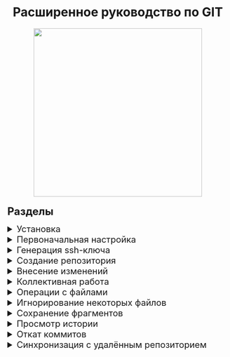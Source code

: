 <h1 align="center">
Расширенное руководство по GIT
<br>
<image 
src="./images/git-logo.png" 
style="margin-top: 20px; width: 40vw;"
>
</h1>
    
<b style="font-size: 24px;">Разделы</b>

<details> 
<summary style="font-size: 20px;">Установка</summary>

*Установка Git на компьютер*

<blockquote style="margin: 0; padding: 5px">
    <h3>Установка Git на Windows</h3>
    <ol>
        <li>Перейдите на официальный сайт Git по ссылке https://git-scm.com/</li>
        <li>Нажмите на кнопку "Downloads".</li>
        <li>Запустите загруженный файл и следуйте инструкциям установщика</li>
        <li>После установки, откройте командную строку и введите команду <code>git --version</code>, чтобы проверить, что Git установлен</li>
    </ol>
</blockquote>

<blockquote style="margin: 0; padding: 5px">
    <h3>Установка Git на Mac</h3>
    <ol>
        <li>Откройте терминал</li>
        <li>Установите Homebrew, если он еще не установлен, введя в терминале команду <code>/bin/bash -c "$(curl -fsSL https://raw.githubusercontent.com/Homebrew/install/master/install.sh)"</code></li>
        <li>Установите Git, введя в терминале команду <code>brew install git</code></li>
        <li>После установки, откройте терминал и введите команду <code>git --version</code>, чтобы проверить, что Git установлен</li>
    </ol>
</blockquote>

</details>

<details> 
<summary style="font-size: 20px;">Первоначальная настройка</summary>

*Настройка информации о пользователе для всех локальных репозиториев*

<blockquote style="margin: 0; padding: 5px">Устанавливает имя, которое будет отображаться в поле автора у выполняемых вами коммитов</blockquote>

    git config --global user.name "[имя]"

<blockquote style="margin: 0; padding: 5px">Устанавливает адрес электронной почты, который будет отображаться в информации о выполняемых вами коммитах</blockquote>

    git config --global user.email "[адрес электронной почты]"
    
</details>

<details> 
<summary style="font-size: 20px;">Генерация ssh-ключа</summary>

*Генерация ssh-ключа для использования на Github(или подобных сервисах)*

<blockquote style="margin: 0; padding: 5px">
    <h3>На Windows</h3>
    <ol>
        <li>Откройте Git Bash</li>
        <li>Введите команду <code>ssh-keygen -t rsa -b 4096 -C "your_email@example.com"</code>. Эта команда создаст новый SSH-ключ с указанным email-адресом</li>
        <li>Нажмите Enter, чтобы сохранить ключ в файл по умолчанию. Обычно это C:\Users\your_username\.ssh\id_rsa</li>
        <li>Введите парольную фразу, если хотите добавить дополнительный уровень безопасности и нажмите Enter. Это необязательно, но рекомендуется</li>
        <li>Добавьте ключ в ssh-agent с помощью команды <code>eval "$(ssh-agent -s)"</code> и <code>ssh-add ~/.ssh/id_rsa</code>. Это позволит использовать ключ без необходимости вводить парольную фразу каждый раз</li>
        <li>Скопируйте содержимое файла id_rsa.pub в буфер обмена. Вы можете сделать это с помощью команды <code>clip < ~/.ssh/id_rsa.pub</code></li>
        <li>Откройте GitHub(или другой подобный сервис) и перейдите в настройки своей учетной записи</li>
        <li>Нажмите на "SSH and GPG keys" и затем на "New SSH key"</li>
        <li>Введите заголовок и вставьте содержимое файла id_rsa.pub</li>
        <li>Нажмите "Add SSH key"</li>
    </ol>
</blockquote>

<blockquote style="margin: 0; padding: 5px">
    <h3>На Mac</h3>
    <ol>
        <li>Откройте терминал</li>
        <li>Введите команду <code>ssh-keygen -t rsa -b 4096 -C "your_email@example.com"</code> Эта команда создаст новый SSH-ключ с указанным email-адресом</li>
        <li>Нажмите Enter, чтобы сохранить ключ в файл по умолчанию. Обычно это ~/.ssh/id_rsa</li>
        <li>Введите парольную фразу, если хотите добавить дополнительный уровень безопасности и нажмите Enter. Это необязательно, но рекомендуется</li>
        <li>Добавьте ключ в ssh-agent с помощью команды <code>eval "$(ssh-agent -s)"</code> и <code>ssh-add -K ~/.ssh/id_rsa</code> Это позволит использовать ключ без необходимости вводить парольную фразу каждый раз</li>
        <li>Скопируйте содержимое файла id_rsa.pub в буфер обмена. Вы можете сделать это с помощью команды <code>pbcopy < ~/.ssh/id_rsa.pub</code></li>
        <li>Откройте GitHub(или другой подобный сервис) и перейдите в настройки своей учетной записи</li>
        <li>Нажмите на "SSH and GPG keys" и затем на "New SSH key"</li>
        <li>Введите заголовок и вставьте содержимое файла id_rsa.pub</li>
        <li>Нажмите "Add SSH key"</li>
    </ol>
</blockquote>

</details>

<details>
<summary style="font-size: 20px;">Создание репозитория</summary>

*Создание нового репозитория или получение его по существующему URL-адресу*

<blockquote style="margin: 0; padding: 5px">Создаёт новый локальный репозиторий с заданным именем</blockquote>

    git init [название проекта]

<blockquote style="margin: 0; padding: 5px">Скачивает репозиторий вместе со всей его историей изменений</blockquote>

    git clone [url-адрес]

</details>

<details>
<summary style="font-size: 20px;">Внесение изменений</summary>

*Просмотр изменений и создание коммитов (фиксация изменений)*
<blockquote style="margin: 0; padding: 5px">Перечисляет все новые или изменённые файлы, которые нуждаются в фиксации</blockquote>

    git status

<blockquote style="margin: 0; padding: 5px">Показывает различия по внесённым изменениям в ещё не проиндексированных файлах</blockquote>

    git diff

<blockquote style="margin: 0; padding: 5px">Индексирует указанный файл для последующего коммита</blockquote>

    git add [файл]

<blockquote style="margin: 0; padding: 5px">Показывает различия между проиндексированной и последней зафиксированной версиями файлов</blockquote>

    git diff --staged

<blockquote style="margin: 0; padding: 5px">Отменяет индексацию указанного файла, при этом сохраняет его содержимое</blockquote>

    git reset [файл]

<blockquote style="margin: 0; padding: 5px">Фиксирует проиндексированные изменения и сохраняет их в историю версий</blockquote>

    git commit -m "[сообщение с описанием]"

</details>

<details>
<summary style="font-size: 20px;">Коллективная работа</summary>

*Именованные серии коммитов и соединение результатов работы*

<blockquote style="margin: 0; padding: 5px">Список именованных веток коммитов с указанием выбранной ветки</blockquote>

    git branch

<blockquote style="margin: 0; padding: 5px">Создаёт новую ветку</blockquote>

    git branch [имя ветки]

<blockquote style="margin: 0; padding: 5px">Переключается на выбранную ветку и обновляет рабочую директорию до её состояния</blockquote>

    git switch -c [имя ветки]

<blockquote style="margin: 0; padding: 5px">Вносит изменения указанной ветки в текущую ветку</blockquote>

    git merge [имя ветки]

<blockquote style="margin: 0; padding: 5px">Удаляет выбранную ветку</blockquote>

    git branch -d [имя ветки]

</details>

<details>
<summary style="font-size: 20px;">Операции с файлами</summary>

*Перемещение и удаление версий файлов репозитория*

<blockquote style="margin: 0; padding: 5px">Удаляет конкретный файл из рабочей директории и индексирует его удаление</blockquote>

    git rm [файл]

<blockquote style="margin: 0; padding: 5px">Убирает конкретный файл из контроля версий, но физически оставляет его на своём месте</blockquote>

    git rm --cached [файл]

<blockquote style="margin: 0; padding: 5px">Перемещает и переименовывает указанный файл, сразу индексируя его для последующего коммита</blockquote>

    git mv [оригинальный файл] [новое имя]

</details>

<details>
<summary style="font-size: 20px;">Игнорирование некоторых файлов</summary>

*Исключение временных и вторичных файлов и директорий*

<blockquote style="margin: 0; padding: 5px">Git будет игнорировать файлы и директории, перечисленные в файле .gitignore с помощью wildcard синтаксиса</blockquote>

    *.log
    build/
    temp-*

<blockquote style="margin: 0; padding: 5px">Список всех игнорируемых файлов в текущем проекте</blockquote>

    git ls-files --others --ignored --exclude-standard

</details>

<details>
<summary style="font-size: 20px;">Сохранение фрагментов</summary>

*Сохранение и восстановление незавершённых изменений*  

<blockquote style="margin: 0; padding: 5px">Временно сохраняет все незафиксированные изменения отслеживаемых файлов</blockquote>

    git stash

<blockquote style="margin: 0; padding: 5px">Восстанавливает состояние ранее сохранённых версий файлов</blockquote>

    git stash pop

<blockquote style="margin: 0; padding: 5px">Выводит список всех временных сохранений</blockquote>

    git stash list

<blockquote style="margin: 0; padding: 5px">Сбрасывает последние временно сохранённыe изменения</blockquote>

    git stash drop

</details>

<details>
<summary style="font-size: 20px;">Просмотр истории</summary>

*Просмотр и изучение истории изменений файлов проекта*

<blockquote style="margin: 0; padding: 5px">История коммитов для текущей ветки</blockquote>

    git log

<blockquote style="margin: 0; padding: 5px">История изменений конкретного файла, включая его переименование</blockquote>

    git log --follow [файл]

<blockquote style="margin: 0; padding: 5px">Показывает разницу между содержанием коммитов двух веток</blockquote>

    git diff [первая ветка]...[вторая ветка]

<blockquote style="margin: 0; padding: 5px">Выводит информацию и показывает изменения в выбранном коммите</blockquote>

    git show [коммит]

</details>

<details>
<summary style="font-size: 20px;">Откат коммитов</summary>

*Удаление ошибок и корректировка созданной истории*

<blockquote style="margin: 0; padding: 5px">Отменяет все коммиты после заданного, оставляя все изменения в рабочей директории</blockquote>

    git reset [коммит]

<blockquote style="margin: 0; padding: 5px">Сбрасывает всю историю вместе с состоянием рабочей директории до указанного коммита.</blockquote>

    git reset --hard [коммит]

</details>

<details>
<summary style="font-size: 20px;">Синхронизация с удалённым репозиторием</summary>

*Регистрация удалённого репозитория и обмен изменениями*

<blockquote style="margin: 0; padding: 5px">Скачивает всю историю из удалённого репозитория</blockquote>

    git fetch [удалённый репозиторий]

<blockquote style="margin: 0; padding: 5px">Вносит изменения из ветки удалённого репозитория в текущую ветку локального репозитория</blockquote>

    git merge [удалённый репозиторий]/[ветка]

<blockquote style="margin: 0; padding: 5px">Загружает все изменения локальной ветки в удалённый репозиторий</blockquote>

    git push [удалённый репозиторий] [ветка]

<blockquote style="margin: 0; padding: 5px">Загружает историю из удалённого репозитория и объединяет её с локальной. pull = fetch + merge</blockquote>

    git pull

</details>
